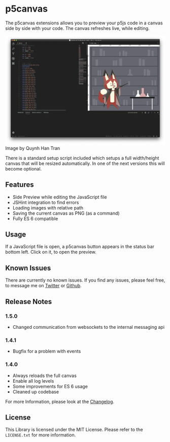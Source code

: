 # p5canvas

The p5canvas extensions allows you to preview your p5js code in a canvas side by side with your code. The canvas refreshes live, while editing.

![Example Screenshot](images/example_01.png)
Image by Quynh Han Tran

There is a standard setup script included which setups a full width/height canvas that will be resized automatically. In one of the next versions this will become optional.

## Features

- Side Preview while editing the JavaScript file
- JSHint integration to find errors
- Loading images with relative path
- Saving the current canvas as PNG (as a command)
- Fully ES 6 compatible

## Usage

If a JavaScript file is open, a p5canvas button appears in the status bar bottom left. Click on it, to open the preview.

## Known Issues

There are currently no known issues. If you find any issues, please feel free, to message me on [Twitter](https://twitter.com/pixelkind) or [Github](https://github.com/pixelkind/p5canvas).

## Release Notes

### 1.5.0

- Changed communication from websockets to the internal messaging api

### 1.4.1

- Bugfix for a problem with events

### 1.4.0

- Always reloads the full canvas
- Enable all log levels
- Some improvements for ES 6 usage
- Cleaned up codebase

For more Information, please look at the [Changelog](CHANGELOG.md).

## License

This Library is licensed under the MIT License. Please refer to the `LICENSE.txt` for more information.
